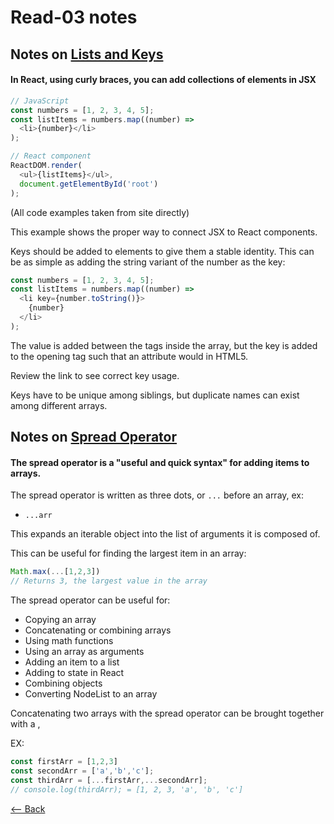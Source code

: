 # Read-03 notes

## Notes on [Lists and Keys](https://reactjs.org/docs/lists-and-keys.html)

#### In React, using curly braces, you can add collections of elements in JSX

``` JavaScript
// JavaScript
const numbers = [1, 2, 3, 4, 5];
const listItems = numbers.map((number) =>
  <li>{number}</li>
);

// React component
ReactDOM.render(
  <ul>{listItems}</ul>,
  document.getElementById('root')
);
```

(All code examples taken from site directly)

This example shows the proper way to connect JSX to React components.

Keys should be added to elements to give them a stable identity. This can be as simple as adding the string variant of the number as the key:

``` JavaScript
const numbers = [1, 2, 3, 4, 5];
const listItems = numbers.map((number) =>
  <li key={number.toString()}>
    {number}
  </li>
);
```

The value is added between the tags inside the array, but the key is added to the opening tag such that an attribute would in HTML5.

Review the link to see correct key usage.

Keys have to be unique among siblings, but duplicate names can exist among different arrays.

## Notes on [Spread Operator](https://medium.com/coding-at-dawn/how-to-use-the-spread-operator-in-javascript-b9e4a8b06fab)

#### The spread operator is a "useful and quick syntax" for adding items to arrays.

The spread operator is written as three dots, or `...` before an array, ex:
- `...arr`

This expands an iterable object into the list of arguments it is composed of.

This can be useful for finding the largest item in an array:

``` JavaScript
Math.max(...[1,2,3])
// Returns 3, the largest value in the array
```

The spread operator can be useful for:
- Copying an array
- Concatenating or combining arrays
- Using math functions
- Using an array as arguments
- Adding an item to a list
- Adding to state in React
- Combining objects
- Converting NodeList to an array

Concatenating two arrays with the spread operator can be brought together with a ,

EX:

``` JavaScript
const firstArr = [1,2,3]
const secondArr = ['a','b','c'];
const thirdArr = [...firstArr,...secondArr];
// console.log(thirdArr); = [1, 2, 3, 'a', 'b', 'c']
```

[<-- Back](ToC.md)